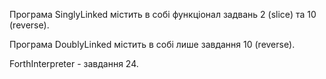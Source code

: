 Програма SinglyLinked містить в собі функціонал задвань 2 (slice) та 10 (reverse).

Програма DoublyLinked містить в собі лише завдання 10 (reverse).

ForthInterpreter - завдання 24.

